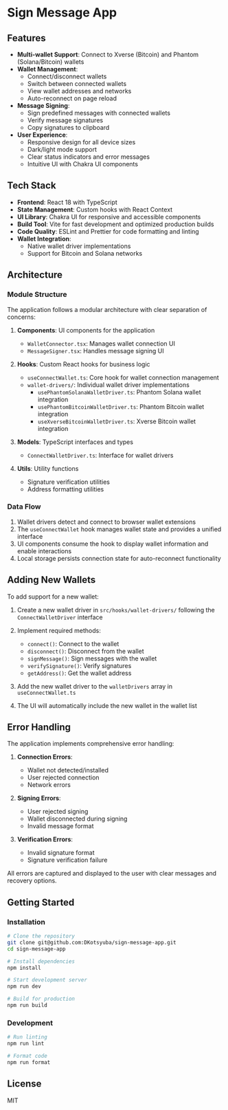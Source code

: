# Sign Message App

## Features
- **Multi-wallet Support**: Connect to Xverse (Bitcoin) and Phantom (Solana/Bitcoin) wallets
- **Wallet Management**: 
  - Connect/disconnect wallets
  - Switch between connected wallets
  - View wallet addresses and networks
  - Auto-reconnect on page reload
- **Message Signing**:
  - Sign predefined messages with connected wallets
  - Verify message signatures
  - Copy signatures to clipboard
- **User Experience**:
  - Responsive design for all device sizes
  - Dark/light mode support
  - Clear status indicators and error messages
  - Intuitive UI with Chakra UI components

## Tech Stack
- **Frontend**: React 18 with TypeScript
- **State Management**: Custom hooks with React Context
- **UI Library**: Chakra UI for responsive and accessible components
- **Build Tool**: Vite for fast development and optimized production builds
- **Code Quality**: ESLint and Prettier for code formatting and linting
- **Wallet Integration**: 
  - Native wallet driver implementations
  - Support for Bitcoin and Solana networks

## Architecture

### Module Structure
The application follows a modular architecture with clear separation of concerns:

1. **Components**: UI components for the application
   - `WalletConnector.tsx`: Manages wallet connection UI
   - `MessageSigner.tsx`: Handles message signing UI

2. **Hooks**: Custom React hooks for business logic
   - `useConnectWallet.ts`: Core hook for wallet connection management
   - `wallet-drivers/`: Individual wallet driver implementations
     - `usePhantomSolanaWalletDriver.ts`: Phantom Solana wallet integration
     - `usePhantomBitcoinWalletDriver.ts`: Phantom Bitcoin wallet integration
     - `useXverseBitcoinWalletDriver.ts`: Xverse Bitcoin wallet integration

3. **Models**: TypeScript interfaces and types
   - `ConnectWalletDriver.ts`: Interface for wallet drivers

4. **Utils**: Utility functions
   - Signature verification utilities
   - Address formatting utilities

### Data Flow
1. Wallet drivers detect and connect to browser wallet extensions
2. The `useConnectWallet` hook manages wallet state and provides a unified interface
3. UI components consume the hook to display wallet information and enable interactions
4. Local storage persists connection state for auto-reconnect functionality

## Adding New Wallets
To add support for a new wallet:

1. Create a new wallet driver in `src/hooks/wallet-drivers/` following the `ConnectWalletDriver` interface
2. Implement required methods:
   - `connect()`: Connect to the wallet
   - `disconnect()`: Disconnect from the wallet
   - `signMessage()`: Sign messages with the wallet
   - `verifySignature()`: Verify signatures
   - `getAddress()`: Get the wallet address

3. Add the new wallet driver to the `walletDrivers` array in `useConnectWallet.ts`
4. The UI will automatically include the new wallet in the wallet list

## Error Handling
The application implements comprehensive error handling:

1. **Connection Errors**:
   - Wallet not detected/installed
   - User rejected connection
   - Network errors

2. **Signing Errors**:
   - User rejected signing
   - Wallet disconnected during signing
   - Invalid message format

3. **Verification Errors**:
   - Invalid signature format
   - Signature verification failure

All errors are captured and displayed to the user with clear messages and recovery options.

## Getting Started

### Installation
```bash
# Clone the repository
git clone git@github.com:DKotsyuba/sign-message-app.git
cd sign-message-app

# Install dependencies
npm install

# Start development server
npm run dev

# Build for production
npm run build
```

### Development
```bash
# Run linting
npm run lint

# Format code
npm run format
```

## License
MIT